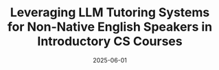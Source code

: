 ---
title: "Leveraging LLM Tutoring Systems for Non-Native English Speakers in Introductory CS Courses"
collection: publications
permalink: /publication/leveraging_llm_tutoring_2025
excerpt: 'excerpt'
date: 2025-06-01
venue: 'American Society for Engineering Education (ASEE) Annual Conference & Exposition'
citation: <b>Ismael Villegas Molina</b>, Audria Montalvo, Benjamin Ochoa, Paul Denny, and Leo Porter. 2025. Leveraging LLM Tutoring Systems for Non-Native English Speakers in Introductory CS Courses. American Society for Engineering Education (ASEE) Annual Conference & Exposition (June 2025). <a href="https://doi.org/10.48550/arXiv.2411.02725"> https://doi.org/10.48550/arXiv.2411.02725</a>
---